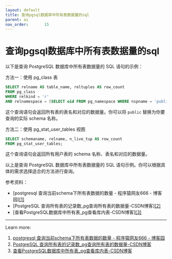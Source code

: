 ```yaml
---
layout: default
title: 查询pgsql数据库中所有表数据量的sql
parent: ai
nav_order:       15
---
```


# 查询pgsql数据库中所有表数据量的sql

以下是查询 PostgreSQL 数据库中所有表数据量的 SQL 语句的示例：

方法一：使用 pg_class 表

```sql
SELECT relname AS table_name, reltuples AS row_count
FROM pg_class
WHERE relkind = 'r'
AND relnamespace = (SELECT oid FROM pg_namespace WHERE nspname = 'public');
```

这个查询语句会返回所有表的表名和对应的数据量。你可以将 `public` 替换为你要查询的实际 schema 名称。

方法二：使用 pg_stat_user_tables 视图

```sql
SELECT schemaname, relname, n_live_tup AS row_count
FROM pg_stat_user_tables;
```

这个查询语句会返回所有用户表的 schema 名称、表名和对应的数据量。

以上是查询 PostgreSQL 数据库中所有表数据量的 SQL 语句示例。你可以根据具体的需求选择适合的方法进行查询。

参考资料：

- [postgresql 查询当前schema下所有表数据的数量 - 程序猿网友666 - 博客园][[1]](https://www.cnblogs.com/chenghu/p/17201210.html)
- [PostgreSQL 查询所有表的记录数_pg查询所有表的数据量-CSDN博客][[2]](https://blog.csdn.net/londa/article/details/109046131)
- [查看PostgreSQL数据库中所有表_pg查看库内表-CSDN博客][[3]](https://blog.csdn.net/huangbaokang/article/details/88862791)

---
Learn more:

1. [postgresql 查询当前schema下所有表数据的数量 - 程序猿网友666 - 博客园](https://www.cnblogs.com/chenghu/p/17201210.html)
2. [PostgreSQL 查询所有表的记录数_pg查询所有表的数据量-CSDN博客](https://blog.csdn.net/londa/article/details/109046131)
3. [查看PostgreSQL数据库中所有表_pg查看库内表-CSDN博客](https://blog.csdn.net/huangbaokang/article/details/88862791)
